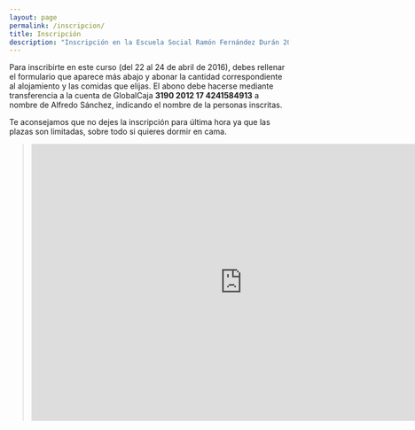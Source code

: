 ```yaml
---
layout: page
permalink: /inscripcion/
title: Inscripción
description: "Inscripción en la Escuela Social Ramón Fernández Durán 2016"
---
```

Para inscribirte en este curso (del 22 al 24 de abril de 2016), debes rellenar el formulario que aparece más abajo y abonar la cantidad correspondiente al alojamiento y las comidas que elijas. El abono debe hacerse mediante transferencia a la cuenta de GlobalCaja **3190 2012 17 4241584913** a nombre de Alfredo Sánchez, indicando el nombre de la personas inscritas. 

Te aconsejamos que no dejes la inscripción para última hora ya que las plazas son limitadas, sobre todo si quieres dormir en cama. 

><iframe src="https://docs.google.com/forms/d/1d4SYYuKKWecHpp-U-bbrvYJXYMIhq5LSkYvg5CUUkb0/viewform?embedded=true" width="760" height="500" frameborder="0" marginheight="0" marginwidth="0">Cargando...</iframe>